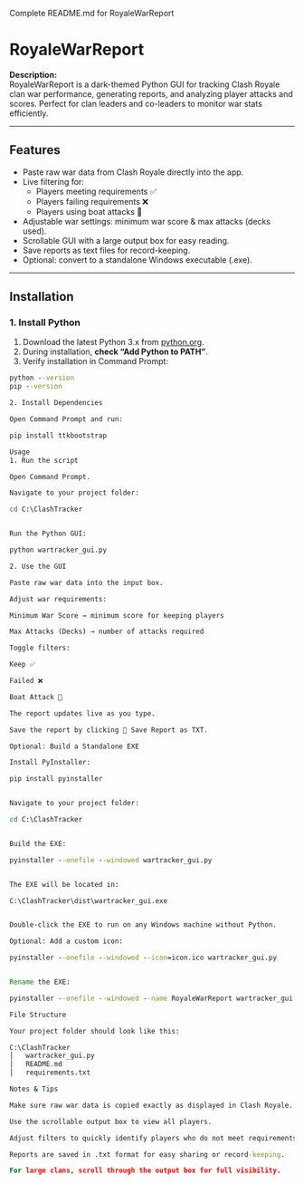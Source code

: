 Complete README.md for RoyaleWarReport
# RoyaleWarReport

**Description:**  
RoyaleWarReport is a dark-themed Python GUI for tracking Clash Royale clan war performance, generating reports, and analyzing player attacks and scores. Perfect for clan leaders and co-leaders to monitor war stats efficiently.

---

## Features
- Paste raw war data from Clash Royale directly into the app.
- Live filtering for:
  - Players meeting requirements ✅
  - Players failing requirements ❌
  - Players using boat attacks 🛶
- Adjustable war settings: minimum war score & max attacks (decks used).
- Scrollable GUI with a large output box for easy reading.
- Save reports as text files for record-keeping.
- Optional: convert to a standalone Windows executable (.exe).

---

## Installation

### 1. Install Python
1. Download the latest Python 3.x from [python.org](https://www.python.org/downloads/).  
2. During installation, **check “Add Python to PATH”**.  
3. Verify installation in Command Prompt:
```cmd
python --version
pip --version

2. Install Dependencies

Open Command Prompt and run:

pip install ttkbootstrap

Usage
1. Run the script

Open Command Prompt.

Navigate to your project folder:

cd C:\ClashTracker


Run the Python GUI:

python wartracker_gui.py

2. Use the GUI

Paste raw war data into the input box.

Adjust war requirements:

Minimum War Score → minimum score for keeping players

Max Attacks (Decks) → number of attacks required

Toggle filters:

Keep ✅

Failed ❌

Boat Attack 🛶

The report updates live as you type.

Save the report by clicking 💾 Save Report as TXT.

Optional: Build a Standalone EXE

Install PyInstaller:

pip install pyinstaller


Navigate to your project folder:

cd C:\ClashTracker


Build the EXE:

pyinstaller --onefile --windowed wartracker_gui.py


The EXE will be located in:

C:\ClashTracker\dist\wartracker_gui.exe


Double-click the EXE to run on any Windows machine without Python.

Optional: Add a custom icon:

pyinstaller --onefile --windowed --icon=icon.ico wartracker_gui.py


Rename the EXE:

pyinstaller --onefile --windowed --name RoyaleWarReport wartracker_gui.py

File Structure

Your project folder should look like this:

C:\ClashTracker
│   wartracker_gui.py
│   README.md
│   requirements.txt

Notes & Tips

Make sure raw war data is copied exactly as displayed in Clash Royale.

Use the scrollable output box to view all players.

Adjust filters to quickly identify players who do not meet requirements.

Reports are saved in .txt format for easy sharing or record-keeping.

For large clans, scroll through the output box for full visibility.